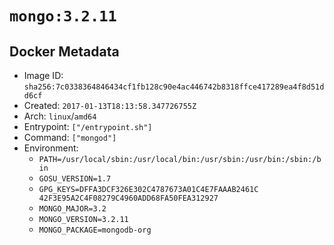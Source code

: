 # `mongo:3.2.11`

## Docker Metadata

- Image ID: `sha256:7c0338364846434cf1fb128c90e4ac446742b8318ffce417289ea4f8d51dd6cf`
- Created: `2017-01-13T18:13:58.347726755Z`
- Arch: `linux`/`amd64`
- Entrypoint: `["/entrypoint.sh"]`
- Command: `["mongod"]`
- Environment:
  - `PATH=/usr/local/sbin:/usr/local/bin:/usr/sbin:/usr/bin:/sbin:/bin`
  - `GOSU_VERSION=1.7`
  - `GPG_KEYS=DFFA3DCF326E302C4787673A01C4E7FAAAB2461C 	42F3E95A2C4F08279C4960ADD68FA50FEA312927`
  - `MONGO_MAJOR=3.2`
  - `MONGO_VERSION=3.2.11`
  - `MONGO_PACKAGE=mongodb-org`

